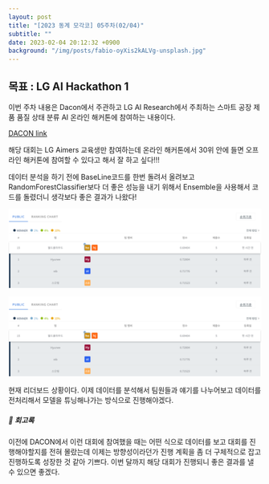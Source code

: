 ```yaml
---
layout: post
title: "[2023 동계 모각코] 05주차(02/04)"
subtitle: ""
date: 2023-02-04 20:12:32 +0900
background: "/img/posts/fabio-oyXis2kALVg-unsplash.jpg"
---
```


<h2 class="section-heading">목표 : LG AI Hackathon 1</h2>
<p></p>

<p>이번 주차 내용은 Dacon에서 주관하고 LG AI Research에서 주최하는 스마트 공장 제품 품질 상태 분류 AI 온라인 해커톤에 참여하는 내용이다.</p>

[DACON link](https://dacon.io/competitions/official/236055/overview/description)

<p>해당 대회는 LG Aimers 교육생만 참여하는데 온라인 해커톤에서 30위 안에 들면 오프라인 해커톤에 참여할 수 있다고 해서 잘 하고 싶다!!!</p>

<p>데이터 분석을 하기 전에 BaseLine코드를 한번 돌려서 올려보고 RandomForestClassifier보다 더 좋은 성능을 내기 위해서 Ensemble을 사용해서 코드를 돌렸더니 생각보다 좋은 결과가 나왔다!</p>

![리더보드상황](./img/posts/LGAIHackthonfig1.PNG)

<img src="./img/posts/LGAIHackthon fig1.PNG">
<p>현재 리더보드 상황이다. 이제 데이터를 분석해서 팀원들과 얘기를 나누어보고 데이터를 전처리해서 모델을 튜닝해나가는 방식으로 진행해야겠다.</p>

<h5>📓 회고록</h5>
<p>이전에 DACON에서 이런 대회에 참여했을 때는 어떤 식으로 데이터를 보고 대회를 진행해야할지를 전혀 몰랐는데 이제는 방향성이라던가 진행 계획을 좀 더 구체적으로 잡고 진행하도록 성장한 것 같아 기쁘다. 이번 달까지 해당 대회가 진행되니 좋은 결과를 낼 수 있으면 좋겠다.</p>
